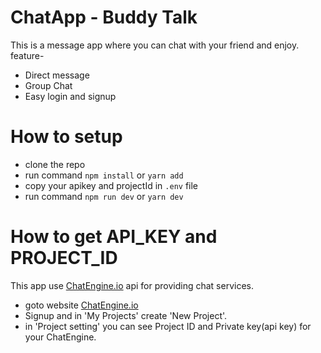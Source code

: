 # ChatApp - Buddy Talk
This is a message app where you can chat with your friend and enjoy.
feature-
  * Direct message
  * Group Chat
  * Easy login and signup

# How to setup
  * clone the repo
  * run command `npm install` or `yarn add`
  * copy your apikey and projectId in `.env` file
  * run command `npm run dev` or `yarn dev`

# How to get API_KEY and PROJECT_ID
This app use [ChatEngine.io](https://chatengine.io/) api for providing chat services.
  * goto website [ChatEngine.io](https://chatengine.io/)
  * Signup and in 'My Projects' create 'New Project'.
  * in 'Project setting' you can see Project ID and Private key(api key) for your ChatEngine.
